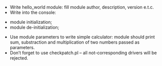 - Write hello_world module: fill module author, description, version e.t.c.
- Write into the console:
+ module initialization;
+ module de-initialization;
- Use module parameters to write simple calculator: module should print sum, substraction and multiplication of two numbers passed as parameters.
- Don’t forget to use checkpatch.pl – all not-corresponding drivers will be rejected.
